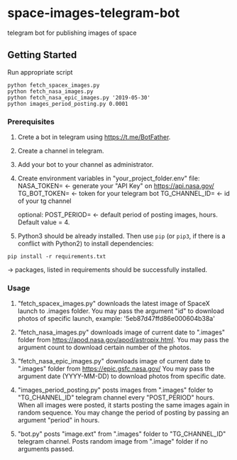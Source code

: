 # space-images-telegram-bot
telegram bot for publishing images of space

## Getting Started
Run appropriate script
```
python fetch_spacex_images.py
python fetch_nasa_images.py
python fetch_nasa_epic_images.py '2019-05-30'
python images_period_posting.py 0.0001
```

### Prerequisites
1. Crete a bot in telegram using https://t.me/BotFather.
2. Create a channel in telegram.
3. Add your bot to your channel as administrator.
4. Create environment variables in "your_project_folder\.env" file:
   NASA_TOKEN=  <- generate your "API Key" on https://api.nasa.gov/
   TG_BOT_TOKEN= <- token for your telegram bot
   TG_CHANNEL_ID= <- id of your tg channel
   
   optional:
   POST_PERIOD= <- default period of posting images, hours. Default value = 4. 
   
5. Python3 should be already installed.
   Then use `pip` (or `pip3`, if there is a conflict with Python2) to install dependencies:
```
pip install -r requirements.txt
```
   -> packages, listed in requirements should be successfully installed. 

### Usage
1. "fetch_spacex_images.py" downloads the latest image of SpaceX launch to .images folder. 
   You may pass the argument "id" to download photos of specific launch, example: '5eb87d47ffd86e000604b38a'

2. "fetch_nasa_images.py" downloads image of current date to ".images" folder
   from https://apod.nasa.gov/apod/astropix.html.
   You may pass the argument count to download certain number of the photos.

3. "fetch_nasa_epic_images.py" downloads image of current date to ".images" folder
   from https://epic.gsfc.nasa.gov/
   You may pass the argument date (YYYY-MM-DD) to download photos from specific date.

4. "images_period_posting.py" posts images from ".images" folder to "TG_CHANNEL_ID"
   telegram channel every "POST_PERIOD" hours. When all images were posted, it starts posting the same
   images again in random sequence.
   You may change the period of posting by passing an argument "period" in hours.
5. "bot.py" posts "image.ext" from ".images" folder to "TG_CHANNEL_ID" 
   telegram channel.
   Posts random image from ".image" folder if no arguments passed.
